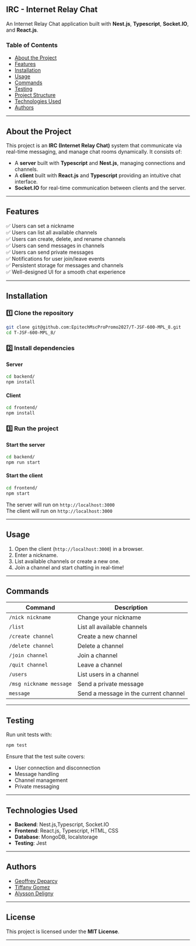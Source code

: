 ## **IRC - Internet Relay Chat**
An Internet Relay Chat application built with **Nest.js**, **Typescript**, **Socket.IO**, and **React.js**.

### **Table of Contents**
- [About the Project](#about-the-project)
- [Features](#features)
- [Installation](#installation)
- [Usage](#usage)
- [Commands](#commands)
- [Testing](#testing)
- [Project Structure](#project-structure)
- [Technologies Used](#technologies-used)
- [Authors](#authors)

---

## **About the Project**
This project is an **IRC (Internet Relay Chat)** system that communicate via real-time messaging, and manage chat rooms dynamically. It consists of:
- A **server** built with **Typescript** and **Nest.js**, managing connections and channels.
- A **client** built with **React.js** and **Typescript** providing an intuitive chat interface.
- **Socket.IO** for real-time communication between clients and the server.

---

## **Features**
✅ Users can set a nickname  
✅ Users can list all available channels  
✅ Users can create, delete, and rename channels   
✅ Users can send messages in channels  
✅ Users can send private messages  
✅ Notifications for user join/leave events  
✅ Persistent storage for messages and channels  
✅ Well-designed UI for a smooth chat experience

---

## **Installation**
### **1️⃣ Clone the repository**
```bash
git clone git@github.com:EpitechMscProPromo2027/T-JSF-600-MPL_8.git
cd T-JSF-600-MPL_8/
```

### **2️⃣ Install dependencies**
#### **Server**
```bash
cd backend/
npm install
```
#### **Client**
```bash
cd frontend/
npm install
```

### **3️⃣ Run the project**
#### **Start the server**
```bash
cd backend/
npm run start
```
#### **Start the client**
```bash
cd frontend/
npm start
```
The server will run on `http://localhost:3000`  
The client will run on `http://localhost:3000`

---

## **Usage**
1. Open the client (`http://localhost:3000`) in a browser.
2. Enter a nickname.
3. List available channels or create a new one.
4. Join a channel and start chatting in real-time!

---

## **Commands**
| Command | Description |
|---------|------------|
| `/nick nickname` | Change your nickname |
| `/list` | List all available channels |
| `/create channel` | Create a new channel |
| `/delete channel` | Delete a channel |
| `/join channel` | Join a channel |
| `/quit channel` | Leave a channel |
| `/users` | List users in a channel |
| `/msg nickname message` | Send a private message |
| `message` | Send a message in the current channel |

---

## **Testing**
Run unit tests with:
```bash
npm test
```
Ensure that the test suite covers:
- User connection and disconnection
- Message handling
- Channel management
- Private messaging

---

## **Technologies Used**
- **Backend**: Nest.js,Typescript, Socket.IO
- **Frontend**: React.js, Typescript, HTML, CSS
- **Database**: MongoDB, localstorage
- **Testing**: Jest

---

## **Authors**
- [Geoffrey Deparcy](https://github.com/Xyrtiel)
- [Tiffany Gomez](https://github.com/TiffanyGomez)
- [Alysson Deligny](https://github.com/AlyssonDeligny)

---

## **License**
This project is licensed under the **MIT License**.

---
